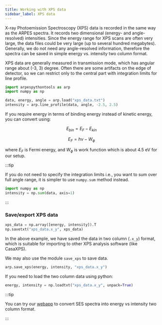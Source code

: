 ```yaml
---
title: Working with XPS data
sidebar_label: XPS data
---
```

X-ray Photoemission Spectroscopy (XPS) data is recorded in the same way as the
ARPES spectra. It records two dimensional (energy- and angle- resolved)
intensities. Since the energy range for XPS scans are often very large, the
data files could be very large (up to several hundred megabytes). Generally, we
do not need any angle-resolved information, therefore the spectra can be saved
in simple energy vs. intensity two column format.

XPS data are generally measured in transmission mode, which has angular range
about (-3, 3) degree. Often there are some artifacts on the edge of detector, so
we can restrict only to the central part with integration limits for line
profile.

```python
import arpespythontools as arp
import numpy as np

data, energy, angle = arp.load("xps_data.txt")
intensity = arp.line_profile(data, angle, -2.5, 2.5)
```

If you require energy in terms of binding energy instead of kinetic energy, you
can convert using:

$$
E_{bin} = E_F - E_{kin}
$$

$$
E_F = h\nu - W_{\phi}
$$

where $E_F$ is Fermi energy, and $W_{\phi}$ is work function which is about 4.5
eV for our setup.

:::tip

If you do not need to specify the integration limits i.e., you want to sum over
full angle range, it is simpler to use `numpy.sum` method instead.

```python
import numpy as np
intensity = np.sum(data, axis=1)
```

:::

### Save/export XPS data

```python
xps_data = np.array([energy, intensity]).T
np.savetxt("xps_data.x_y", xps_data)
```

In the above example, we have saved the data in two column (`.x_y`) format,
which is suitable for importing to other XPS analysis software (like CasaXPS).

We may also use the module `save_xps` to save data.

```python
arp.save_xps(energy, intensity, "xps_data.x_y")
```

If you need to load the two column data using python:
```python
energy, intensity = np.loadtxt("xps_data.x_y", unpack=True)
```

:::tip

You can try our [webapp](http://pranabdas.github.io/xps/) to convert SES spectra
into energy vs intensity two column format.

:::
